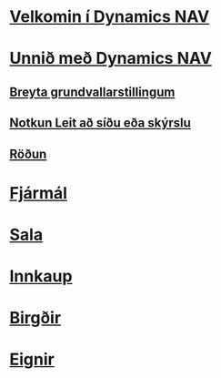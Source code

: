 # [Velkomin í Dynamics NAV](index.md)

# [Unnið með Dynamics NAV](ui-work-product.md)
## [Breyta grundvallarstillingum](ui-change-basic-settings.md)
## [Notkun Leit að síðu eða skýrslu](ui-search.md)
## [Röðun](ui-sorting.md)

# [Fjármál](finance-setup.md)
# [Sala](sales-manage-sales.md)
# [Innkaup](purchasing-manage-purchasing.md)
# [Birgðir](inventory-manage-inventory.md)
# [Eignir](fa-manage.md)
